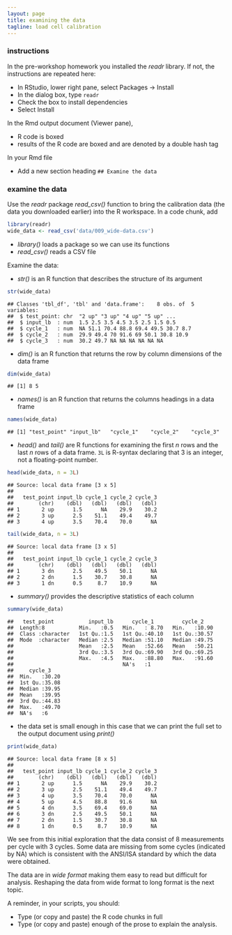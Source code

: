 ```yaml
---
layout: page
title: examining the data 
tagline: load cell calibration 
---
```




### instructions

In the pre-workshop homework you installed the *readr* library. If not, the instructions are repeated here: 

- In RStudio, lower right pane, select Packages -> Install 
- In the dialog box, type `readr` 
- Check the box to install dependencies 
- Select Install 

In the Rmd output document (Viewer pane), 

- R code is boxed  
- results of the R code are boxed and are denoted by a double hash tag 

In your Rmd file 

- Add a new section heading `## Examine the data`


### examine the data 

Use the *readr* package *read_csv()* function to bring the calibration data (the data you downloaded earlier) into the R workspace. In a code chunk,  add 


```r
library(readr)
wide_data <- read_csv('data/009_wide-data.csv')
```


- *library()* loads a package so we can use its functions 
- *read_csv()* reads a CSV file 

Examine the data: 

- *str()* is an R function that describes the structure of its argument


```r
str(wide_data)
```

```
## Classes 'tbl_df', 'tbl' and 'data.frame':	8 obs. of  5 variables:
##  $ test_point: chr  "2 up" "3 up" "4 up" "5 up" ...
##  $ input_lb  : num  1.5 2.5 3.5 4.5 3.5 2.5 1.5 0.5
##  $ cycle_1   : num  NA 51.1 70.4 88.8 69.4 49.5 30.7 8.7
##  $ cycle_2   : num  29.9 49.4 70 91.6 69 50.1 30.8 10.9
##  $ cycle_3   : num  30.2 49.7 NA NA NA NA NA NA
```

- *dim()* is an R function that returns the row by column dimensions of the data frame


```r
dim(wide_data)
```

```
## [1] 8 5
```

- *names()* is an R function that returns the columns headings in a data frame


```r
names(wide_data)
```

```
## [1] "test_point" "input_lb"   "cycle_1"    "cycle_2"    "cycle_3"
```

- *head()* and *tail()* are R functions for examining the first *n* rows and the last *n* rows of a data frame. `3L` is R-syntax declaring that 3 is an integer, not a floating-point number.


```r
head(wide_data, n = 3L)
```

```
## Source: local data frame [3 x 5]
## 
##   test_point input_lb cycle_1 cycle_2 cycle_3
##        (chr)    (dbl)   (dbl)   (dbl)   (dbl)
## 1       2 up      1.5      NA    29.9    30.2
## 2       3 up      2.5    51.1    49.4    49.7
## 3       4 up      3.5    70.4    70.0      NA
```

```r
tail(wide_data, n = 3L)
```

```
## Source: local data frame [3 x 5]
## 
##   test_point input_lb cycle_1 cycle_2 cycle_3
##        (chr)    (dbl)   (dbl)   (dbl)   (dbl)
## 1       3 dn      2.5    49.5    50.1      NA
## 2       2 dn      1.5    30.7    30.8      NA
## 3       1 dn      0.5     8.7    10.9      NA
```

- *summary()* provides the descriptive statistics of each column 


```r
summary(wide_data)
```

```
##   test_point           input_lb      cycle_1         cycle_2     
##  Length:8           Min.   :0.5   Min.   : 8.70   Min.   :10.90  
##  Class :character   1st Qu.:1.5   1st Qu.:40.10   1st Qu.:30.57  
##  Mode  :character   Median :2.5   Median :51.10   Median :49.75  
##                     Mean   :2.5   Mean   :52.66   Mean   :50.21  
##                     3rd Qu.:3.5   3rd Qu.:69.90   3rd Qu.:69.25  
##                     Max.   :4.5   Max.   :88.80   Max.   :91.60  
##                                   NA's   :1                      
##     cycle_3     
##  Min.   :30.20  
##  1st Qu.:35.08  
##  Median :39.95  
##  Mean   :39.95  
##  3rd Qu.:44.83  
##  Max.   :49.70  
##  NA's   :6
```

- the data set is small enough in this case that we can print the full set to the output document using *print()*  


```r
print(wide_data)
```

```
## Source: local data frame [8 x 5]
## 
##   test_point input_lb cycle_1 cycle_2 cycle_3
##        (chr)    (dbl)   (dbl)   (dbl)   (dbl)
## 1       2 up      1.5      NA    29.9    30.2
## 2       3 up      2.5    51.1    49.4    49.7
## 3       4 up      3.5    70.4    70.0      NA
## 4       5 up      4.5    88.8    91.6      NA
## 5       4 dn      3.5    69.4    69.0      NA
## 6       3 dn      2.5    49.5    50.1      NA
## 7       2 dn      1.5    30.7    30.8      NA
## 8       1 dn      0.5     8.7    10.9      NA
```

We see from this initial exploration that the data consist of 8 measurements per cycle with 3 cycles. Some data are missing from some cycles (indicated by NA)  which is consistent with the ANSI/ISA standard by which the data were obtained. 

The data are in *wide format* making them easy to read but difficult for analysis. Reshaping the data from wide format to long format is the next topic. 

A reminder, in your scripts, you should: 

- Type (or copy and paste) the R code chunks in full
- Type (or copy and paste) enough of the prose to explain the analysis.
